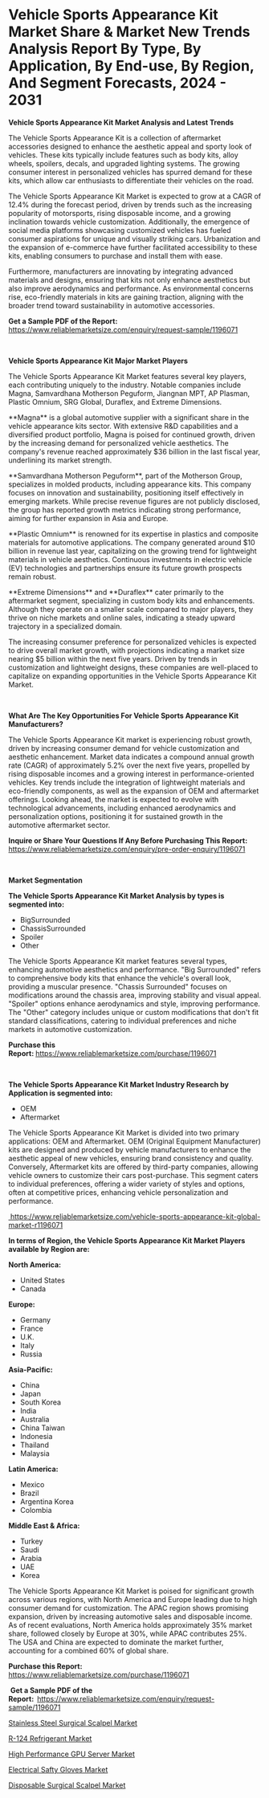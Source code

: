 <p><h1>Vehicle Sports Appearance Kit Market Share & Market New Trends Analysis Report By Type, By Application, By End-use, By Region, And Segment Forecasts, 2024 - 2031</h1></p><p><strong>Vehicle Sports Appearance Kit Market Analysis and Latest Trends</strong></p>
<p><p>The Vehicle Sports Appearance Kit is a collection of aftermarket accessories designed to enhance the aesthetic appeal and sporty look of vehicles. These kits typically include features such as body kits, alloy wheels, spoilers, decals, and upgraded lighting systems. The growing consumer interest in personalized vehicles has spurred demand for these kits, which allow car enthusiasts to differentiate their vehicles on the road. </p><p>The Vehicle Sports Appearance Kit Market is expected to grow at a CAGR of 12.4% during the forecast period, driven by trends such as the increasing popularity of motorsports, rising disposable income, and a growing inclination towards vehicle customization. Additionally, the emergence of social media platforms showcasing customized vehicles has fueled consumer aspirations for unique and visually striking cars. Urbanization and the expansion of e-commerce have further facilitated accessibility to these kits, enabling consumers to purchase and install them with ease.</p><p>Furthermore, manufacturers are innovating by integrating advanced materials and designs, ensuring that kits not only enhance aesthetics but also improve aerodynamics and performance. As environmental concerns rise, eco-friendly materials in kits are gaining traction, aligning with the broader trend toward sustainability in automotive accessories.</p></p>
<p><strong>Get a Sample PDF of the Report:&nbsp;</strong> <a href="https://www.reliablemarketsize.com/enquiry/request-sample/1196071?utm_campaign=1167&utm_medium=2&utm_source=Github&utm_content=ia&utm_term=06122024&utm_id=vehicle-sports-appearance-kit">https://www.reliablemarketsize.com/enquiry/request-sample/1196071</a></p>
<p>&nbsp;</p>
<p><strong>Vehicle Sports Appearance Kit Major Market Players</strong></p>
<p><p>The Vehicle Sports Appearance Kit Market features several key players, each contributing uniquely to the industry. Notable companies include Magna, Samvardhana Motherson Peguform, Jiangnan MPT, AP Plasman, Plastic Omnium, SRG Global, Duraflex, and Extreme Dimensions.</p><p>**Magna** is a global automotive supplier with a significant share in the vehicle appearance kits sector. With extensive R&D capabilities and a diversified product portfolio, Magna is poised for continued growth, driven by the increasing demand for personalized vehicle aesthetics. The company's revenue reached approximately $36 billion in the last fiscal year, underlining its market strength.</p><p>**Samvardhana Motherson Peguform**, part of the Motherson Group, specializes in molded products, including appearance kits. This company focuses on innovation and sustainability, positioning itself effectively in emerging markets. While precise revenue figures are not publicly disclosed, the group has reported growth metrics indicating strong performance, aiming for further expansion in Asia and Europe.</p><p>**Plastic Omnium** is renowned for its expertise in plastics and composite materials for automotive applications. The company generated around $10 billion in revenue last year, capitalizing on the growing trend for lightweight materials in vehicle aesthetics. Continuous investments in electric vehicle (EV) technologies and partnerships ensure its future growth prospects remain robust.</p><p>**Extreme Dimensions** and **Duraflex** cater primarily to the aftermarket segment, specializing in custom body kits and enhancements. Although they operate on a smaller scale compared to major players, they thrive on niche markets and online sales, indicating a steady upward trajectory in a specialized domain.</p><p>The increasing consumer preference for personalized vehicles is expected to drive overall market growth, with projections indicating a market size nearing $5 billion within the next five years. Driven by trends in customization and lightweight designs, these companies are well-placed to capitalize on expanding opportunities in the Vehicle Sports Appearance Kit Market.</p></p>
<p>&nbsp;</p>
<p><strong>What Are The Key Opportunities For Vehicle Sports Appearance Kit Manufacturers?</strong></p>
<p><p>The Vehicle Sports Appearance Kit market is experiencing robust growth, driven by increasing consumer demand for vehicle customization and aesthetic enhancement. Market data indicates a compound annual growth rate (CAGR) of approximately 5.2% over the next five years, propelled by rising disposable incomes and a growing interest in performance-oriented vehicles. Key trends include the integration of lightweight materials and eco-friendly components, as well as the expansion of OEM and aftermarket offerings. Looking ahead, the market is expected to evolve with technological advancements, including enhanced aerodynamics and personalization options, positioning it for sustained growth in the automotive aftermarket sector.</p></p>
<p><strong>Inquire or Share Your Questions If Any Before Purchasing This Report:</strong> <a href="https://www.reliablemarketsize.com/enquiry/pre-order-enquiry/1196071?utm_campaign=1167&utm_medium=2&utm_source=Github&utm_content=ia&utm_term=06122024&utm_id=vehicle-sports-appearance-kit">https://www.reliablemarketsize.com/enquiry/pre-order-enquiry/1196071</a></p>
<p>&nbsp;</p>
<p><strong>Market Segmentation</strong></p>
<p><strong>The Vehicle Sports Appearance Kit Market Analysis by types is segmented into:</strong></p>
<p><ul><li>BigSurrounded</li><li>ChassisSurrounded</li><li>Spoiler</li><li>Other</li></ul></p>
<p><p>The Vehicle Sports Appearance Kit market features several types, enhancing automotive aesthetics and performance. "Big Surrounded" refers to comprehensive body kits that enhance the vehicle's overall look, providing a muscular presence. "Chassis Surrounded" focuses on modifications around the chassis area, improving stability and visual appeal. "Spoiler" options enhance aerodynamics and style, improving performance. The "Other" category includes unique or custom modifications that don't fit standard classifications, catering to individual preferences and niche markets in automotive customization.</p></p>
<p><strong>Purchase this Report:&nbsp;</strong><a href="https://www.reliablemarketsize.com/purchase/1196071?utm_campaign=1167&utm_medium=2&utm_source=Github&utm_content=ia&utm_term=06122024&utm_id=vehicle-sports-appearance-kit">https://www.reliablemarketsize.com/purchase/1196071</a></p>
<p>&nbsp;</p>
<p><strong>The Vehicle Sports Appearance Kit Market Industry Research by Application is segmented into:</strong></p>
<p><ul><li>OEM</li><li>Aftermarket</li></ul></p>
<p><p>The Vehicle Sports Appearance Kit Market is divided into two primary applications: OEM and Aftermarket. OEM (Original Equipment Manufacturer) kits are designed and produced by vehicle manufacturers to enhance the aesthetic appeal of new vehicles, ensuring brand consistency and quality. Conversely, Aftermarket kits are offered by third-party companies, allowing vehicle owners to customize their cars post-purchase. This segment caters to individual preferences, offering a wider variety of styles and options, often at competitive prices, enhancing vehicle personalization and performance.</p></p>
<p><a href="https://www.reliablemarketsize.com/vehicle-sports-appearance-kit-global-market-r1196071?utm_campaign=1167&utm_medium=2&utm_source=Github&utm_content=ia&utm_term=06122024&utm_id=vehicle-sports-appearance-kit">&nbsp;https://www.reliablemarketsize.com/vehicle-sports-appearance-kit-global-market-r1196071</a></p>
<p><strong>In terms of Region, the Vehicle Sports Appearance Kit Market Players available by Region are:</strong></p>
<p>
    <p> <strong> North America: </strong>
        <ul>
            <li>United States</li>
            <li>Canada</li>
        </ul>
        </p> 
    <p> <strong> Europe: </strong>
        <ul>
            <li>Germany</li>
            <li>France</li>
            <li>U.K.</li>
            <li>Italy</li>
            <li>Russia</li>
        </ul>
        </p> 
    <p> <strong> Asia-Pacific: </strong>
        <ul>
            <li>China</li>
            <li>Japan</li>
            <li>South Korea</li>
            <li>India</li>
            <li>Australia</li>
            <li>China Taiwan</li>
            <li>Indonesia</li>
            <li>Thailand</li>
            <li>Malaysia</li>
        </ul>
        </p> 
    <p> <strong> Latin America: </strong>
        <ul>
            <li>Mexico</li>
            <li>Brazil</li>
            <li>Argentina Korea</li>
            <li>Colombia</li>
        </ul>
        </p> 
    <p> <strong> Middle East & Africa: </strong>
        <ul>
            <li>Turkey</li>
            <li>Saudi</li>
            <li>Arabia</li>
            <li>UAE</li>
            <li>Korea</li>
        </ul>
    </p>
    </p>
<p><p>The Vehicle Sports Appearance Kit Market is poised for significant growth across various regions, with North America and Europe leading due to high consumer demand for customization. The APAC region shows promising expansion, driven by increasing automotive sales and disposable income. As of recent evaluations, North America holds approximately 35% market share, followed closely by Europe at 30%, while APAC contributes 25%. The USA and China are expected to dominate the market further, accounting for a combined 60% of global share.</p></p>
<p><strong>Purchase this Report: </strong><a href="https://www.reliablemarketsize.com/purchase/1196071?utm_campaign=1167&utm_medium=2&utm_source=Github&utm_content=ia&utm_term=06122024&utm_id=vehicle-sports-appearance-kit">https://www.reliablemarketsize.com/purchase/1196071</a></p>
<p>&nbsp;<strong>Get a Sample PDF of the Report:&nbsp;&nbsp;</strong><a href="https://www.reliablemarketsize.com/enquiry/request-sample/1196071?utm_campaign=1167&utm_medium=2&utm_source=Github&utm_content=ia&utm_term=06122024&utm_id=vehicle-sports-appearance-kit">https://www.reliablemarketsize.com/enquiry/request-sample/1196071</a></p>
<p><strong></strong></p>
<p><p><a href="https://www.linkedin.com/pulse/stainless-steel-surgical-scalpel-market-size-share-analysis-cbose?utm_campaign=1167&utm_medium=2&utm_source=Github&utm_content=ia&utm_term=06122024&utm_id=vehicle-sports-appearance-kit">Stainless Steel Surgical Scalpel Market</a></p><p><a href="https://github.com/ElviraLeka1962/Market-Research-Report-List-1/blob/main/r-124-refrigerant-market.md?utm_campaign=1167&utm_medium=2&utm_source=Github&utm_content=ia&utm_term=06122024&utm_id=vehicle-sports-appearance-kit">R-124 Refrigerant Market</a></p><p><a href="https://issuu.com/reportprime-2/docs/high-performance-gpu-server-market-size-2030.pptx?utm_campaign=1167&utm_medium=2&utm_source=Github&utm_content=ia&utm_term=06122024&utm_id=vehicle-sports-appearance-kit">High Performance GPU Server Market</a></p><p><a href="https://github.com/darenph8er/Market-Research-Report-List-1/blob/main/electrical-safty-gloves-market.md?utm_campaign=1167&utm_medium=2&utm_source=Github&utm_content=ia&utm_term=06122024&utm_id=vehicle-sports-appearance-kit">Electrical Safty Gloves Market</a></p><p><a href="https://www.linkedin.com/pulse/future-ready-strategic-insights-global-disposable-surgical-j7q6e?utm_campaign=1167&utm_medium=2&utm_source=Github&utm_content=ia&utm_term=06122024&utm_id=vehicle-sports-appearance-kit">Disposable Surgical Scalpel Market</a></p></p>